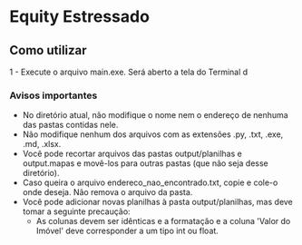 # Equity Estressado

## Como utilizar

1 - Execute o arquivo main.exe. Será aberto a tela do Terminal d

### Avisos importantes
- No diretório atual, não modifique o nome nem o endereço de nenhuma das pastas contidas nele.
- Não modifique nenhum dos arquivos com as extensões .py, .txt, .exe, .md, .xlsx.
- Você pode recortar arquivos das pastas output/planilhas e output.mapas e movê-los para outras pastas (que não seja desse diretório).
- Caso queira o arquivo endereco_nao_encontrado.txt, copie e cole-o onde deseja. Não remova o arquivo da pasta.
- Você pode adicionar novas planilhas à pasta output/planilhas, mas deve tomar a seguinte precaução:
    - As colunas devem ser idênticas e a formatação e a coluna 'Valor do Imóvel' deve corresponder a um tipo int ou float.